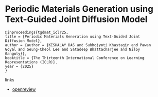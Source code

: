 # Periodic Materials Generation using Text-Guided Joint Diffusion Model

```
@inproceedings{tgdmat_iclr25,
title = {Periodic Materials Generation using Text-Guided Joint Diffusion Model},
author = {author = {KISHALAY DAS and Subhojyoti Khastagir and Pawan Goyal and Seung-Cheol Lee and Satadeep Bhattacharjee and Niloy Ganguly}},
booktitle = {The Thirteenth International Conference on Learning Representations (ICLR)},
year = {2025}
}
```

links
- [openreview](https://openreview.net/forum?id=AkBrb7yQ0G)
